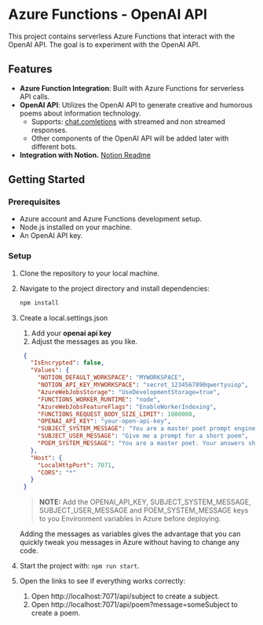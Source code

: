 # Azure Functions - OpenAI API

This project contains serverless Azure Functions that interact with the OpenAI API. The goal is to experiment with the OpenAI API.

## Features

- **Azure Function Integration**: Built with Azure Functions for serverless API calls.
- **OpenAI API**: Utilizes the OpenAI API to generate creative and humorous poems about information technology.
  - Supports: [chat.comletions](https://platform.openai.com/docs/api-reference/chat) with streamed and non streamed responses.
  - Other components of the OpenAI API will be added later with different bots.
- **Integration with Notion.** [Notion Readme](src/functions/notion/notion.md)

## Getting Started

### Prerequisites

- Azure account and Azure Functions development setup.
- Node.js installed on your machine.
- An OpenAI API key.

### Setup

1. Clone the repository to your local machine.
2. Navigate to the project directory and install dependencies:
   ```bash
   npm install
   ```
3. Create a local.settings.json 
   1. Add your **openai api key**
   2. Adjust the messages as you like.
   ```json
    {
      "IsEncrypted": false,
      "Values": {
        "NOTION_DEFAULT_WORKSPACE": "MYWORKSPACE",
        "NOTION_API_KEY_MYWORKSPACE": "secret_1234567890qwertyuiop",
        "AzureWebJobsStorage": "UseDevelopmentStorage=true",
        "FUNCTIONS_WORKER_RUNTIME": "node",
        "AzureWebJobsFeatureFlags": "EnableWorkerIndexing",
        "FUNCTIONS_REQUEST_BODY_SIZE_LIMIT": 1000000,
        "OPENAI_API_KEY": "your-open-api-key",
        "SUBJECT_SYSTEM_MESSAGE": "You are a master poet prompt engineer. You will create a prompt for a short poem. The subject must always be about software engineering and a bit funny. The response must be a single line without formatting. Example prompts: Competent female software developer. Software engineer who is out of coffee Code that will just NOT compile Software engineer with a tight deadline Bugs are everywhere in the code Learning a new programming language is hard The feeling when your code compiles on the first try When you don't know what the code does but it works AI that takes over the world Software engineer who is writing a tests and is struggling Software developer who is debugging a complex issue Software engineer who is learning a new programming language",
        "SUBJECT_USER_MESSAGE": "Give me a prompt for a short poem",
        "POEM_SYSTEM_MESSAGE": "You are a master poet. Your answers should be concise, and less than 50 words. Format the output in html without head or body. Make it look nice and easy to read. The subject of the poem will be provided by the user. It must always be related to information technology. Make the poem light-hearted and funny."
      },
      "Host": {
        "LocalHttpPort": 7071,
        "CORS": "*"
      }
    }
   ```
    > **NOTE:** Add the OPENAI_API_KEY, SUBJECT_SYSTEM_MESSAGE, SUBJECT_USER_MESSAGE and POEM_SYSTEM_MESSAGE keys to you Environment variables in Azure before deploying.

    Adding the messages as variables gives the advantage that you can quickly tweak you messages in Azure without having to change any code.
4. Start the project with: `npm run start`.
5. Open the links to see if everything works correctly:
   1. Open http://localhost:7071/api/subject to create a subject.
   2. Open http://localhost:7071/api/poem?message=someSubject to create a poem.
